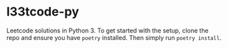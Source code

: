 # l33tcode-py

Leetcode solutions in Python 3. To get started with the setup, clone the repo and ensure you have `poetry` installed. Then simply run `poetry install`.
